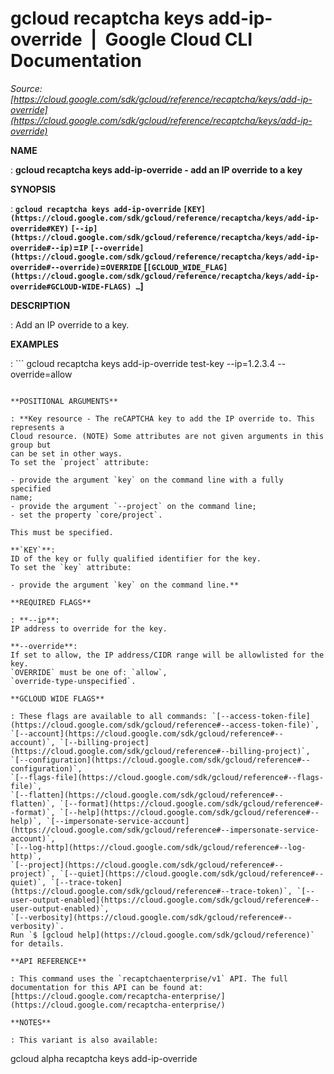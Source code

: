 # gcloud recaptcha keys add-ip-override  |  Google Cloud CLI Documentation

*Source: [https://cloud.google.com/sdk/gcloud/reference/recaptcha/keys/add-ip-override](https://cloud.google.com/sdk/gcloud/reference/recaptcha/keys/add-ip-override)*

**NAME**

: **gcloud recaptcha keys add-ip-override - add an IP override to a key**

**SYNOPSIS**

: **`gcloud recaptcha keys add-ip-override` `[KEY](https://cloud.google.com/sdk/gcloud/reference/recaptcha/keys/add-ip-override#KEY)` `[--ip](https://cloud.google.com/sdk/gcloud/reference/recaptcha/keys/add-ip-override#--ip)`=`IP` `[--override](https://cloud.google.com/sdk/gcloud/reference/recaptcha/keys/add-ip-override#--override)`=`OVERRIDE` [`[GCLOUD_WIDE_FLAG](https://cloud.google.com/sdk/gcloud/reference/recaptcha/keys/add-ip-override#GCLOUD-WIDE-FLAGS) …`]**

**DESCRIPTION**

: Add an IP override to a key.

**EXAMPLES**

: ```
gcloud recaptcha keys add-ip-override test-key --ip=1.2.3.4 --override=allow
```

**POSITIONAL ARGUMENTS**

: **Key resource - The reCAPTCHA key to add the IP override to. This represents a
Cloud resource. (NOTE) Some attributes are not given arguments in this group but
can be set in other ways.
To set the `project` attribute:

- provide the argument `key` on the command line with a fully specified
name;
- provide the argument `--project` on the command line;
- set the property `core/project`.

This must be specified.

**`KEY`**:
ID of the key or fully qualified identifier for the key.
To set the `key` attribute:

- provide the argument `key` on the command line.**

**REQUIRED FLAGS**

: **--ip**:
IP address to override for the key.

**--override**:
If set to allow, the IP address/CIDR range will be allowlisted for the key.
`OVERRIDE` must be one of: `allow`,
`override-type-unspecified`.

**GCLOUD WIDE FLAGS**

: These flags are available to all commands: `[--access-token-file](https://cloud.google.com/sdk/gcloud/reference#--access-token-file)`,
`[--account](https://cloud.google.com/sdk/gcloud/reference#--account)`, `[--billing-project](https://cloud.google.com/sdk/gcloud/reference#--billing-project)`,
`[--configuration](https://cloud.google.com/sdk/gcloud/reference#--configuration)`,
`[--flags-file](https://cloud.google.com/sdk/gcloud/reference#--flags-file)`,
`[--flatten](https://cloud.google.com/sdk/gcloud/reference#--flatten)`, `[--format](https://cloud.google.com/sdk/gcloud/reference#--format)`, `[--help](https://cloud.google.com/sdk/gcloud/reference#--help)`, `[--impersonate-service-account](https://cloud.google.com/sdk/gcloud/reference#--impersonate-service-account)`,
`[--log-http](https://cloud.google.com/sdk/gcloud/reference#--log-http)`,
`[--project](https://cloud.google.com/sdk/gcloud/reference#--project)`, `[--quiet](https://cloud.google.com/sdk/gcloud/reference#--quiet)`, `[--trace-token](https://cloud.google.com/sdk/gcloud/reference#--trace-token)`, `[--user-output-enabled](https://cloud.google.com/sdk/gcloud/reference#--user-output-enabled)`,
`[--verbosity](https://cloud.google.com/sdk/gcloud/reference#--verbosity)`.
Run `$ [gcloud help](https://cloud.google.com/sdk/gcloud/reference)` for details.

**API REFERENCE**

: This command uses the `recaptchaenterprise/v1` API. The full
documentation for this API can be found at: [https://cloud.google.com/recaptcha-enterprise/](https://cloud.google.com/recaptcha-enterprise/)

**NOTES**

: This variant is also available:

```
gcloud alpha recaptcha keys add-ip-override
```